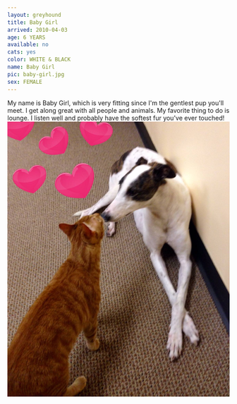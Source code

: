 ```yaml
---
layout: greyhound
title: Baby Girl
arrived: 2010-04-03
age: 6 YEARS
available: no
cats: yes
color: WHITE & BLACK
name: Baby Girl
pic: baby-girl.jpg
sex: FEMALE
---
```


My name is Baby Girl, which is very fitting since I'm the gentlest pup you'll meet.  I get along
great with all people and animals.  My favorite thing to do is lounge.  I listen well and
probably have the softest fur you've ever touched!
![Baby Girl](/img/baby-girl1.png "Baby Girl")
